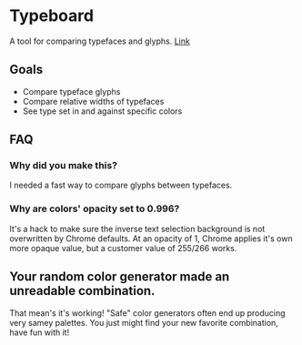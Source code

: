# Typeboard
A tool for comparing typefaces and glyphs.
[Link](https://abattenb.github.io/typeboard/)

## Goals

* Compare typeface glyphs
* Compare relative widths of typefaces
* See type set in and against specific colors

## FAQ

### Why did you make this?
I needed a fast way to compare glyphs between typefaces.

### Why are colors' opacity set to 0.996?
It's a hack to make sure the inverse text selection background is not overwritten by Chrome defaults.
At an opacity of 1, Chrome applies it's own more opaque value, but a customer value of 255/266 works.

## Your random color generator made an unreadable combination.
That mean's it's working! "Safe" color generators often end up producing very samey palettes.
You just might find your new favorite combination, have fun with it!